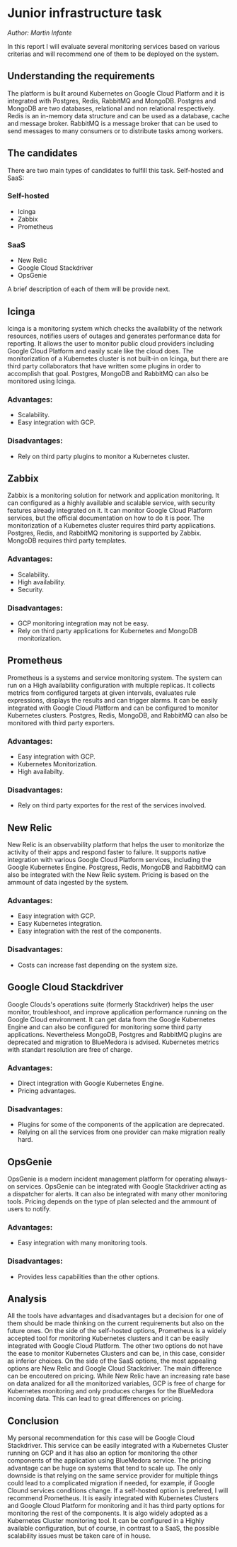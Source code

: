 # Junior infrastructure task
*Author: Martin Infante*

In this report I will evaluate several monitoring services based on various criterias and will
recommend one of them to be deployed on the system.

## Understanding the requirements
The platform is built around Kubernetes on Google Cloud Platform and it is integrated with
Postgres, Redis, RabbitMQ and MongoDB.
Postgres and MongoDB are two databases, relational and non relational respectively.
Redis is an in-memory data structure and can be used as a database, cache and message broker.
RabbitMQ is a message broker that can be used to send messages to many consumers or to
distribute tasks among workers.

## The candidates
There are two main types of candidates to fulfill this task. Self-hosted and SaaS:

### Self-hosted

* Icinga
* Zabbix
* Prometheus

### SaaS

* New Relic
* Google Cloud Stackdriver
* OpsGenie

A brief description of each of them will be provide next.

## Icinga

Icinga is a monitoring system which checks the availability of the network resources, notifies
users of outages and generates performance data for reporting. It allows the user to monitor
public cloud providers including Google Cloud Platform and easily scale like the cloud does.
The monitorization of a Kubernetes cluster is not built-in on Icinga, but there are third
party collaborators that have written some plugins in order to accomplish that goal.
Postgres, MongoDB and RabbitMQ can also be monitored using Icinga.

### Advantages:

* Scalability.
* Easy integration with GCP.

### Disadvantages:

* Rely on third party plugins to monitor a Kubernetes cluster.

## Zabbix

Zabbix is a monitoring solution for network and application monitoring. It can configured as a 
highly available and scalable service, with security features already integrated on it.
It can monitor Google Cloud Platform services, but the official documentation on how to do
it is poor.
The monitorization of a Kubernetes cluster requires third party applications.
Postgres, Redis, and RabbitMQ monitoring is supported by Zabbix. MongoDB requires
third party templates.

### Advantages:

* Scalability.
* High availability.
* Security.

### Disadvantages:

* GCP monitoring integration may not be easy.
* Rely on third party applications for Kubernetes and MongoDB monitorization.


## Prometheus

Prometheus is a systems and service monitoring system. The system can run on a High availability
configuration with multiple replicas. It collects metrics from configured targets at given
intervals, evaluates rule expressions, displays the results and can trigger alarms.
It can be easily integrated with Google Cloud Platform and can be configured to monitor
Kubernetes clusters.
Postgres, Redis, MongoDB, and RabbitMQ can also be monitored with third party exporters.

### Advantages:

* Easy integration with GCP.
* Kubernetes Monitorization.
* High availabilty.

### Disadvantages:

* Rely on third party exportes for the rest of the services involved.

## New Relic

New Relic is an observability platform that helps the user to monitorize the activity of their
apps and respond faster to failure. It supports native integration with various Google Cloud
Platform services, including the Google Kubernetes Engine.
Postgress, Redis, MongoDB and RabbitMQ can also be integrated with the New Relic system.
Pricing is based on the ammount of data ingested by the system.

### Advantages:

* Easy integration with GCP.
* Easy Kubernetes integration.
* Easy integration with the rest of the components.

### Disadvantages:

* Costs can increase fast depending on the system size.

## Google Cloud Stackdriver

Google Clouds's operations suite (formerly Stackdriver) helps the user monitor, troubleshoot,
and improve application performance running on the Google Cloud environment. It can get data
from the Google Kubernetes Engine and can also be configured for monitoring some third party
applications. Nevertheless MongoDB, Postgres and RabbitMQ plugins are deprecated and migration
to BlueMedora is advised.
Kubernetes metrics with standart resolution are free of charge.

### Advantages:

* Direct integration with Google Kubernetes Engine.
* Pricing advantages.

### Disadvantages:

* Plugins for some of the components of the application are deprecated.
* Relying on all the services from one provider can make migration really hard.

## OpsGenie

OpsGenie is a modern incident management platform for operating always-on services. OpsGenie can
be integrated with Google Stackdriver acting as a dispatcher for alerts. It can also be
integrated with many other monitoring tools.
Pricing depends on the type of plan selected and the ammount of users to notify.

### Advantages:

* Easy integration with many monitoring tools.

### Disadvantages:

* Provides less capabilities than the other options.

## Analysis

All the tools have advantages and disadvantages but a decision for one of them should be made
thinking on the current requirements but also on the future ones.
On the side of the self-hosted options, Prometheus is a widely accepted tool for monitoring
Kubernetes clusters and it can be easily integrated with Google Cloud Platform. The other two
options do not have the ease to monitor Kubernetes Clusters and can be, in this case, consider
as inferior choices.
On the side of the SaaS options, the most appealing options are New Relic and Google Cloud
Stackdriver. The main difference can be encoutered on pricing. While New Relic have an
increasing rate base on data analized for all the monitorized variables, GCP is free of charge
for Kubernetes monitoring and only produces charges for the BlueMedora incoming data. This can
lead to great differences on pricing.

## Conclusion

My personal recommendation for this case will be Google Cloud Stackdriver. This service can be
easily integrated with a Kubernetes Cluster running on GCP and it has also an option for
monitoring the other components of the application using BlueMedora service. The pricing advantage
can be huge on systems that tend to scale up. The only downside is that relying on the same
service provider for multiple things could lead to a complicated migration if needed, for example,
if Google Clound services conditions change.
If a self-hosted option is prefered, I will recommend Prometheus. It is easily integrated with
Kubernetes Clusters and Google Cloud Platform for monitoring and it has third party options for
monitoring the rest of the components. It is algo widely adopted as a Kubernetes Cluster
monitoring tool. It can be configured in a Highly available configuration, but of course, in
contrast to a SaaS, the possible scalability issues must be taken care of in house.
